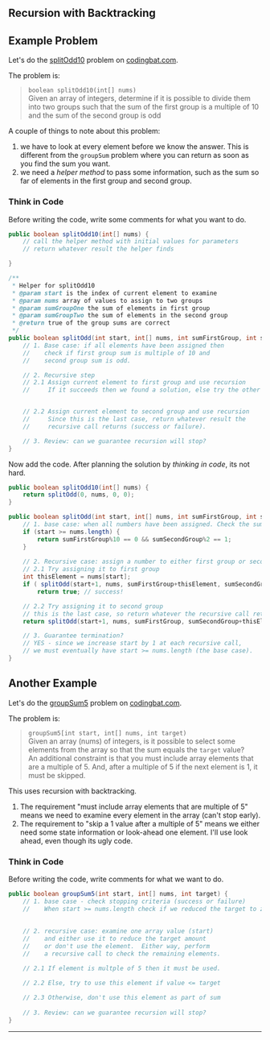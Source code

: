 ## Recursion with Backtracking

## Example Problem

Let's do the [splitOdd10][] problem on [codingbat.com][].

The problem is:

> `boolean splitOdd10(int[] nums)`    
> Given an array of integers, determine if it is possible to
> divide them into two groups such that the sum of the first
> group is a multiple of 10 and the sum of the second group is odd

A couple of things to note about this problem:

1. we have to look at every element before we know the answer.  This is different from the `groupSum` problem where you can return as soon as you find the sum you want.
2. we need a *helper method* to pass some information, such as the sum so far of elements in the first group and second group.

### Think in Code

Before writing the code, write some comments for what you want to do.

```java
public boolean splitOdd10(int[] nums) {
    // call the helper method with initial values for parameters
    // return whatever result the helper finds

}

/**
 * Helper for splitOdd10
 * @param start is the index of current element to examine
 * @param nums array of values to assign to two groups
 * @param sumGroupOne the sum of elements in first group
 * @param sumGroupTwo the sum of elements in the second group
 * @return true of the group sums are correct
 */
public boolean splitOdd(int start, int[] nums, int sumFirstGroup, int sumSecondGroup) {
    // 1. Base case: if all elements have been assigned then
    //    check if first group sum is multiple of 10 and
    //    second group sum is odd.

    // 2. Recursive step
    // 2.1 Assign current element to first group and use recursion
    //     If it succeeds then we found a solution, else try the other case


    // 2.2 Assign current element to second group and use recursion
    //     Since this is the last case, return whatever result the
    //     recursive call returns (success or failure).

    // 3. Review: can we guarantee recursion will stop?
}
```

Now add the code.  After planning the solution by *thinking in code*, its
not hard.

```java
public boolean splitOdd10(int[] nums) {
    return splitOdd(0, nums, 0, 0);
}

public boolean splitOdd(int start, int[] nums, int sumFirstGroup, int sumSecondGroup) {
    // 1. base case: when all numbers have been assigned. Check the sums.
    if (start >= nums.length) {
        return sumFirstGroup%10 == 0 && sumSecondGroup%2 == 1;
    }
    
    // 2. Recursive case: assign a number to either first group or second group.
    // 2.1 Try assigning it to first group
    int thisElement = nums[start];
    if ( splitOdd(start+1, nums, sumFirstGroup+thisElement, sumSecondGroup) )
        return true; // success!

    // 2.2 Try assigning it to second group
    // this is the last case, so return whatever the recursive call returns
    return splitOdd(start+1, nums, sumFirstGroup, sumSecondGroup+thisElement);

    // 3. Guarantee termination?
    // YES - since we increase start by 1 at each recursive call, 
    // we must eventually have start >= nums.length (the base case).
}
```

## Another Example

Let's do the [groupSum5][] problem on [codingbat.com][].

The problem is:

> `groupSum5[int start, int[] nums, int target)`    
> Given an array (nums) of integers, is it possible to select
> some elements from the array so that the sum equals the `target` value?    
> An additional constraint is that you must include array elements 
> that are a multiple of 5.  And, after a multiple of 5 if the next
> element is 1, it must be skipped.

This uses recursion with backtracking.

1. The requirement "must include array elements that are multiple of 5" means we need to examine every element in the array (can't stop early).
2. The requirement to "skip a 1 value after a multiple of 5" means we either need some state information or look-ahead one element.  I'll use look ahead, even though its ugly code.

### Think in Code

Before writing the code, write comments for what we want to do.

```java
public boolean groupSum5(int start, int[] nums, int target) {
    // 1. base case - check stopping criteria (success or failure)
    //    When start >= nums.length check if we reduced the target to zero
    
    
    // 2. recursive case: examine one array value (start) 
    //    and either use it to reduce the target amount
    //    or don't use the element.  Either way, perform 
    //    a recursive call to check the remaining elements.

    // 2.1 If element is multple of 5 then it must be used.

	// 2.2 Else, try to use this element if value <= target
    
    // 2.3 Otherwise, don't use this element as part of sum
    
    // 3. Review: can we guarantee recursion will stop?
}
```


---

[codingbat.com]: https://codingbat.com.
[groupSum5]: https://codingbat.com/prob/p138907
[splitOdd10]: https://codingbat.com/prob/p171660
